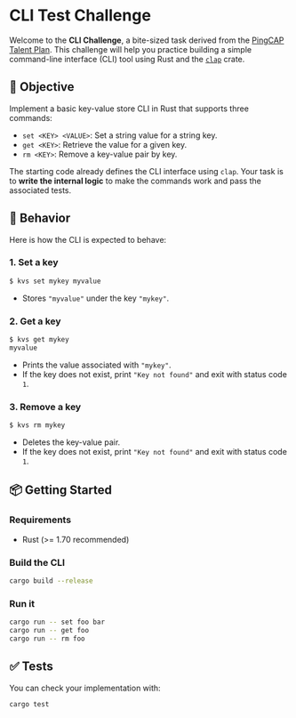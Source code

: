 # CLI Test Challenge

Welcome to the **CLI Challenge**, a bite-sized task derived from the [PingCAP Talent Plan](https://github.com/pingcap/talent-plan). This challenge will help you practice building a simple command-line interface (CLI) tool using Rust and the [`clap`](https://docs.rs/clap/) crate.

## 🚀 Objective

Implement a basic key-value store CLI in Rust that supports three commands:

- `set <KEY> <VALUE>`: Set a string value for a string key.
- `get <KEY>`: Retrieve the value for a given key.
- `rm <KEY>`: Remove a key-value pair by key.

The starting code already defines the CLI interface using `clap`. Your task is to **write the internal logic** to make the commands work and pass the associated tests.

## 🧪 Behavior

Here is how the CLI is expected to behave:

### 1. Set a key

```sh
$ kvs set mykey myvalue
```

- Stores `"myvalue"` under the key `"mykey"`.

### 2. Get a key

```sh
$ kvs get mykey
myvalue
```

- Prints the value associated with `"mykey"`.
- If the key does not exist, print `"Key not found"` and exit with status code `1`.

### 3. Remove a key

```sh
$ kvs rm mykey
```

- Deletes the key-value pair.
- If the key does not exist, print `"Key not found"` and exit with status code `1`.

## 📦 Getting Started

### Requirements

- Rust (>= 1.70 recommended)

### Build the CLI

```sh
cargo build --release
```

### Run it

```sh
cargo run -- set foo bar
cargo run -- get foo
cargo run -- rm foo
```

## ✅ Tests

You can check your implementation with:

```sh
cargo test
```

